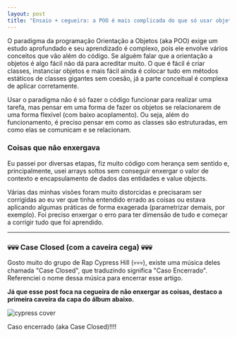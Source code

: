 ```yaml
---
layout: post
title: "Ensaio + cegueira: a POO é mais complicada do que só usar objetos"
---
```


O paradigma da programação Orientação a Objetos (aka POO) exige um estudo aprofundado e seu aprendizado é complexo, pois ele envolve vários conceitos que vão além do código. Se alguém falar que a orientação a objetos é algo fácil não dá para acreditar muito. O que é fácil é criar classes, instanciar objetos e mais fácil ainda é colocar tudo em métodos estáticos de classes gigantes sem coesão, já a parte conceitual é complexa de aplicar corretamente.

Usar o paradigma não é só fazer o código funcionar para realizar uma tarefa, mas pensar em uma forma de fazer os objetos se relacionarem de uma forma flexível (com baixo acoplamento). Ou seja, além do funcionamento, é preciso pensar em como as classes são estruturadas, em como elas se comunicam e se relacionam. 

### Coisas que não enxergava

Eu passei por diversas etapas, fiz muito código com herança sem sentido e, principalmente, usei arrays soltos sem conseguir enxergar o valor de contexto e encapsulamento de dados das entidades e value objects. 

Várias das minhas visões foram muito distorcidas e precisaram ser corrigidas ao eu ver que tinha entendido errado as coisas ou estava aplicando algumas práticas de forma exagerada (parametrizar demais, por exemplo). Foi preciso enxergar o erro para ter dimensão de tudo e começar a corrigir tudo que foi aprendido.

***

### 💀💀💀 Case Closed (com a caveira cega) 💀💀💀

Gosto muito do grupo de Rap Cypress Hill (💀💀💀), existe uma música deles chamada "Case Closed", que traduzindo significa "Caso Encerrado". Referenciei o nome dessa música para encerrar esse artigo. 

**Já que esse post foca na cegueira de não enxergar as coisas, destaco a primeira caveira da capa do álbum abaixo.**

![cypress cover](https://i.scdn.co/image/ab67616d0000b2734e51c518e787896bc8cdb1a5)

Caso encerrado (aka Case Closed)!!!!
